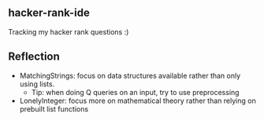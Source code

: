 ## hacker-rank-ide
Tracking my hacker rank questions :)

## Reflection

 - MatchingStrings: focus on data structures available rather than only using lists.
   - Tip: when doing Q queries on an input, try to use preprocessing
 - LonelyInteger: focus more on mathematical theory rather than relying on prebuilt list functions
